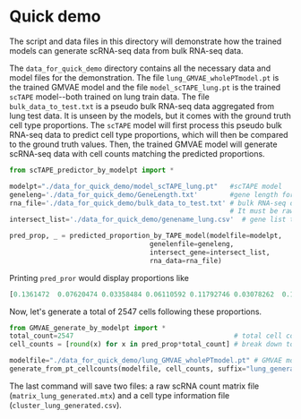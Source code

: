 # Quick demo
The script and data files in this directory will demonstrate how the trained models can generate scRNA-seq data from bulk RNA-seq data. 

The `data_for_quick_demo` directory contains all the necessary data and model files for the demonstration. The file `lung_GMVAE_wholePTmodel.pt` is the trained GMVAE model and the file `model_scTAPE_lung.pt` is the trained `scTAPE` model--both trained on lung train data. The file `bulk_data_to_test.txt` is a pseudo bulk RNA-seq data aggregated from lung test data. It is unseen by the models, but it comes with the ground truth cell type proportions. The `scTAPE` model will first process this pseudo bulk RNA-seq data to predict cell type proportions, which will then be compared to the ground truth values. Then, the trained GMVAE model will generate scRNA-seq data with cell counts matching the predicted proportions.
```python
from scTAPE_predictor_by_modelpt import *

modelpt="./data_for_quick_demo/model_scTAPE_lung.pt"   #scTAPE model
geneleng='./data_for_quick_demo/GeneLength.txt'        #gene length for tpm normalization 
rna_file='./data_for_quick_demo/bulk_data_to_test.txt' # bulk RNA-seq data. one-row data with gene names as column names.
                                                       # It must be raw count data.
intersect_list='./data_for_quick_demo/genename_lung.csv'  # gene list that was used in scTAPE training.

pred_prop, _ = predicted_proportion_by_TAPE_model(modelfile=modelpt, 
                                   genelenfile=geneleng, 
                                   intersect_gene=intersect_list, 
                                   rna_data=rna_file)
```
Printing `pred_pror` would display proportions like
```python
[0.1361472  0.07620474 0.03358484 0.06110592 0.11792746 0.03078262  0.165271   0.05988612 0.03028877 0.03015646 0.07783207 0.01938615  0.01753762 0.05920918 0.03208745 0.02136544 0.03122693].
```
Now, let's generate a total of 2547 cells following these proportions.
```python
from GMVAE_generate_by_modelpt import *
total_count=2547                                        # total cell count
cell_counts = [round(x) for x in pred_prop*total_count] # break down to each cell type

modelfile="./data_for_quick_demo/lung_GMVAE_wholePTmodel.pt" # GMVAE model
generate_from_pt_cellcounts(modelfile, cell_counts, suffix="lung_generated")
```
The last command will save two files: a raw scRNA count matrix file (`matrix_lung_generated.mtx`) and a cell type information file (`cluster_lung_generated.csv`).
